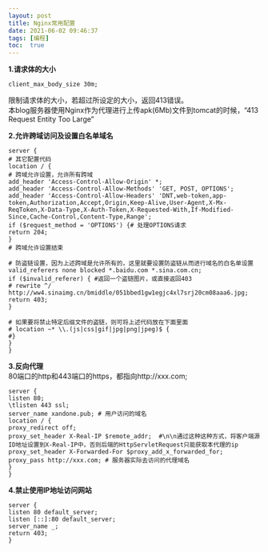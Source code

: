 ```yaml
---
layout: post
title: Nginx常用配置
date: 2021-06-02 09:46:37
tags: [编程]
toc:  true
---
```

**1.请求体的大小**  

```
client_max_body_size 30m;
```
限制请求体的大小，若超过所设定的大小，返回413错误。  
本blog服务器使用Nginx作为代理进行上传apk(6Mb)文件到tomcat的时候，“413 Request Entity Too Large”  

**2.允许跨域访问及设置白名单域名**  
```
server {
# 其它配置代码
location / {
# 跨域允许设置，允许所有跨域
add_header 'Access-Control-Allow-Origin' *;
add_header 'Access-Control-Allow-Methods' 'GET, POST, OPTIONS';
add_header 'Access-Control-Allow-Headers' 'DNT,web-token,app-token,Authorization,Accept,Origin,Keep-Alive,User-Agent,X-Mx-ReqToken,X-Data-Type,X-Auth-Token,X-Requested-With,If-Modified-Since,Cache-Control,Content-Type,Range';
if ($request_method = 'OPTIONS') {# 处理OPTIONS请求
return 204;
}
# 跨域允许设置结束

# 防盗链设置，因为上述跨域是允许所有的，这里就要设置防盗链从而进行域名的白名单设置
valid_referers none blocked *.baidu.com *.sina.com.cn;
if ($invalid_referer) { #返回一个盗链图片，或直接返回403
# rewrite ^/ http://ww4.sinaimg.cn/bmiddle/051bbed1gw1egjc4xl7srj20cm08aaa6.jpg;
return 403;
}

# 如果要将禁止特定后缀文件的盗链，则可将上述代码放在下面里面
# location ~* \\.(js|css|gif|jpg|png|jpeg)$ {
#}
}
}
```

**3.反向代理**  
80端口的http和443端口的https，都指向http://xxx.com;  
```
server {
listen 80;
\tlisten 443 ssl;
server_name xandone.pub; # 用户访问的域名
location / {
proxy_redirect off;
proxy_set_header X-Real-IP $remote_addr;  #\n\n通过这种这种方式，将客户端源ID地址设置到X-Real-IP中，否则后端的HttpServletRequest只能获取本代理的ip
proxy_set_header X-Forwarded-For $proxy_add_x_forwarded_for;
proxy_pass http://xxx.com; # 服务器实际去访问的代理域名
}
}
```
**4.禁止使用IP地址访问网站**  
```
server {
listen 80 default_server;
listen [::]:80 default_server;
server_name _;
return 403;
}
```
